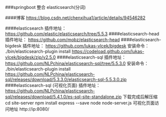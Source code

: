 ###springboot 整合 elasticsearch(分词)

####博客
https://blog.csdn.net/chenxihua1/article/details/94546282

####elasticsearch
插件地址：
https://github.com/elastic/elasticsearch/tree/5.5.3
####elasticsearch-head
插件地址：
https://github.com/mobz/elasticsearch-head
####elasticsearch-bigdesk
插件地址：
https://github.com/lukas-vlcek/bigdesk
安装命令：
./bin/elasticsearch-plugin install https://codeload.github.com/lukas-vlcek/bigdesk/zip/v2.5.0
####elasticsearch-sql
插件地址：
https://github.com/NLPchina/elasticsearch-sql/tree/5.5.3.0
安装命令：
./bin/elasticsearch-plugin install https://github.com/NLPchina/elasticsearch-sql/releases/download/5.3.3.0/elasticsearch-sql-5.5.3.0.zip
####elasticsearch-sql (可视化页面)
插件地址：
https://github.com/NLPchina/elasticsearch-sql/releases/download/5.4.1.0/es-sql-site-standalone.zip
下载完成后解压缩
cd site-server
npm install express --save
node node-server.js 
可视化页面访问地址
http://ip:8080/
